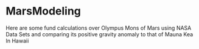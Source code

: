 # MarsModeling
Here are some fund calculations over Olympus Mons of Mars using NASA Data Sets and comparing its positive gravity anomaly to that of Mauna Kea In Hawaii
